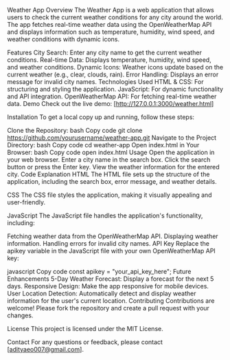 Weather App
Overview
The Weather App is a web application that allows users to check the current weather conditions for any city around the world. The app fetches real-time weather data using the OpenWeatherMap API and displays information such as temperature, humidity, wind speed, and weather conditions with dynamic icons.

Features
City Search: Enter any city name to get the current weather conditions.
Real-time Data: Displays temperature, humidity, wind speed, and weather conditions.
Dynamic Icons: Weather icons update based on the current weather (e.g., clear, clouds, rain).
Error Handling: Displays an error message for invalid city names.
Technologies Used
HTML & CSS: For structuring and styling the application.
JavaScript: For dynamic functionality and API integration.
OpenWeatherMap API: For fetching real-time weather data.
Demo
Check out the live demo: [http://127.0.0.1:3000/weather.html]

Installation
To get a local copy up and running, follow these steps:

Clone the Repository:
bash
Copy code
git clone https://github.com/yourusername/weather-app.git
Navigate to the Project Directory:
bash
Copy code
cd weather-app
Open index.html in Your Browser:
bash
Copy code
open index.html
Usage
Open the application in your web browser.
Enter a city name in the search box.
Click the search button or press the Enter key.
View the weather information for the entered city.
Code Explanation
HTML
The HTML file sets up the structure of the application, including the search box, error message, and weather details.

CSS
The CSS file styles the application, making it visually appealing and user-friendly.

JavaScript
The JavaScript file handles the application's functionality, including:

Fetching weather data from the OpenWeatherMap API.
Displaying weather information.
Handling errors for invalid city names.
API Key
Replace the apikey variable in the JavaScript file with your own OpenWeatherMap API key:

javascript
Copy code
const apikey = "your_api_key_here";
Future Enhancements
5-Day Weather Forecast: Display a forecast for the next 5 days.
Responsive Design: Make the app responsive for mobile devices.
User Location Detection: Automatically detect and display weather information for the user's current location.
Contributing
Contributions are welcome! Please fork the repository and create a pull request with your changes.

License
This project is licensed under the MIT License.

Contact
For any questions or feedback, please contact [adityaeo007@gmail.com].

